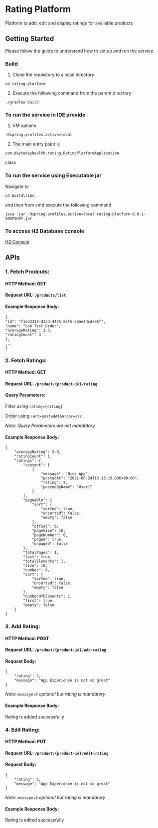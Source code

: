 # Rating Platform
Platform to add, edit and display ratings for available products

## Getting Started
Please follow the guide to understand how to set up and run the service

### Build

1. Clone the repository to a local directory
```
cd rating-platform
```

2. Execute the following command from the parent directory:
```
./gradlew build
```

### To run the service in IDE provide
1. VM options
 ```
 -Dspring.profiles.active=local 
 ```

2. The main entry point is
```
com.daytodayhealth.rating.RatingPlatformApplication 
```
class

### To run the service using Executable jar
Navigate to 
```
cd build\libs
```
and then from cmd execute the following command
```
java -jar -Dspring.profiles.active=local rating-platform-0.0.1-SNAPSHOT.jar
```

### To access H2 Database console
[H2 Console](http://localhost:8001/h2-console)

## APIs
### 1. Fetch Prodcuts:
#### HTTP Method: GET
#### Request URL: ```/products/list```
#### Example Response Body:
```[
{
"id": "f1ed3338-d3ad-4475-8ef5-50ae4dcdae5f",
"name": "Lab Test Order",
"averageRating": 2.3,
"ratingCount": 3
},
...
]
```
### 2. Fetch Ratings:
#### HTTP Method: GET
#### Request URL: ```/product/{product-id}/rating```
#### Query Parameters:
Filter using ```rating={rating}```

Order using ```sort=postedAt&order=asc```

*Note: Query Parameters are not mandatory*
#### Example Response Body:
```
{
    "averageRating": 2.0,
    "ratingCount": 1,
    "ratings": {
        "content": [
            {
                "message": "Nice App",
                "postedAt": "2021-06-24T13:13:19.636+00:00",
                "rating": 2,
                "postedByName": "User1"
            }
        ],
        "pageable": {
            "sort": {
                "sorted": true,
                "unsorted": false,
                "empty": false
            },
            "offset": 0,
            "pageSize": 10,
            "pageNumber": 0,
            "paged": true,
            "unpaged": false
        },
        "totalPages": 1,
        "last": true,
        "totalElements": 1,
        "size": 10,
        "number": 0,
        "sort": {
            "sorted": true,
            "unsorted": false,
            "empty": false
        },
        "numberOfElements": 1,
        "first": true,
        "empty": false
    }
}
```
### 3. Add Rating:
#### HTTP Method: POST
#### Request URL: ```/product/{product-id}/add-rating```
#### Request Body:
```
{
    "rating": 3,
    "message": "App Experience is not so great"
}
```
*Note: ```message``` is optional but rating is mandatory*
#### Example Response Body:
Rating is added successfully

### 4. Edit Rating:
#### HTTP Method: PUT
#### Request URL: ```/product/{product-id}/edit-rating```
#### Request Body:
```
{
    "rating": 3,
    "message": "App Experience is not so great"
}
```
*Note: ```message``` is optional but rating is mandatory*
#### Example Response Body:
Rating is edited successfully